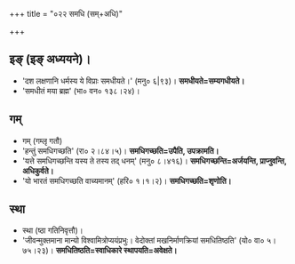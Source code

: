 +++
title = "०२२ समधि (सम्+अधि)"

+++

## इङ् (इङ् अध्ययने)।
- 'दश लक्षणानि धर्मस्य ये विप्राः समधीयते।' (मनु० ६|९३)। **समधीयते=सम्यगधीयते।**
- 'समधीतं मया ब्रह्म' (भा० वन० १३८।२४)।

## गम्
- गम् (गम्लृ गतौ)
- 'हन्तुं समधिगच्छति' (रा० २।८४।५)। **समधिगच्छति=उपैति, उपक्रामति।**
- 'यत्ते समधिगच्छन्ति यस्य ते तस्य तद् धनम्' (मनु० ८।४१६)। **समधिगच्छन्ति=अर्जयन्ति, प्राप्नुवन्ति, अधिकुर्वते।**
- 'यो भारतं समधिगच्छति वाच्यमानम्' (हरि० १।१।२)। **समधिगच्छति=शृणोति।**

## स्था
- स्था (ष्ठा गतिनिवृत्तौ)।
- 'जीवन्मुक्तमाना मान्यो विश्वामित्रोप्ययंप्रभुः। वेदोक्तां मखनिर्माणक्रियां समधितिष्ठति' (यो० वा० ५।७५।२३)। **समधितिष्ठति=स्वाधिकारे स्थापयति=अवेक्षते।**
